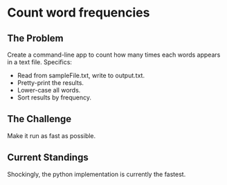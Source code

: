 # Count word frequencies

## The Problem

Create a command-line app to count how many times each words appears in a text file.  Specifics:

- Read from sampleFile.txt, write to output.txt.
- Pretty-print the results.
- Lower-case all words.
- Sort results by frequency.

## The Challenge

Make it run as fast as possible.

## Current Standings

Shockingly, the python implementation is currently the fastest.

